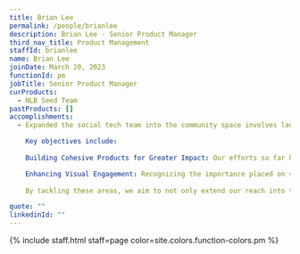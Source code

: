 ```yaml
---
title: Brian Lee
permalink: /people/brianlee
description: Brian Lee - Senior Product Manager
third_nav_title: Product Management
staffId: brianlee
name: Brian Lee
joinDate: March 20, 2023
functionId: pm
jobTitle: Senior Product Manager
curProducts:
  - NLB Seed Team
pastProducts: []
accomplishments:
  - Expanded the social tech team into the community space involves launching various prototypes and products tailored to this arena. Having gained experience collaborating with NLB, I now aim to engage with multiple agencies for a broader impact. This entails refining our communication strategies and methodologies to ensure our message is effectively conveyed across different government agencies.

    Key objectives include:
    
    Building Cohesive Products for Greater Impact: Our efforts so far have led to the launch of multiple products addressing various issues. Another major goal is to develop cohesive products specifically designed for community builders within the Heart & Soul initiatives, aiming to make a more significant impact on the public. I plan to devise a product framework capable of incorporating multiple product ideas while establishing metrics to evaluate the overall effectiveness of our community building efforts.

    Enhancing Visual Engagement: Recognizing the importance placed on visual components and citizen engagement, I acknowledge this as an area requiring further development in my skillset. To address this, I will seek advice from different teams, focusing on improving these aspects in our product offerings. The performance of the products launched in the next cycle will serve as a measure of our success in enhancing visual appeal and engaging the community more effectively.
    
    By tackling these areas, we aim to not only extend our reach into the community space but also to create more integrated and impactful solutions that resonate with citizens and foster meaningful engagement.

quote: ""
linkedinId: ""
---
```


{% include staff.html staff=page color=site.colors.function-colors.pm %}
